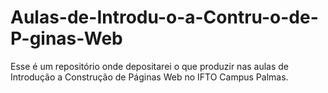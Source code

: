 # Aulas-de-Introdu-o-a-Contru-o-de-P-ginas-Web
Esse é um repositório onde depositarei o que produzir nas aulas de Introdução a Construção de Páginas Web no IFTO Campus Palmas.
